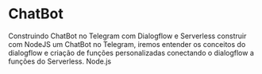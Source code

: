 # ChatBot
Construindo ChatBot no Telegram com Dialogflow e Serverless construir com NodeJS um ChatBot no Telegram, iremos entender os conceitos do dialogflow e criação de funções personalizadas conectando o dialogflow a funções do Serverless.  Node.js
